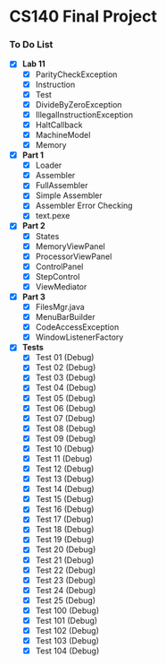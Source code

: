 # CS140 Final Project

### To Do List
- [x] **Lab 11**
  - [x] ParityCheckException
  - [x] Instruction
  - [x] Test
  - [x] DivideByZeroException
  - [x] IllegalInstructionException
  - [x] HaltCallback
  - [x] MachineModel
  - [x] Memory
- [x] **Part 1**
  - [x] Loader
  - [x] Assembler
  - [x] FullAssembler
  - [x] Simple Assembler
  - [x] Assembler Error Checking
  - [x] text.pexe
- [x] **Part 2**
  - [x] States
  - [x] MemoryViewPanel
  - [x] ProcessorViewPanel
  - [x] ControlPanel
  - [x] StepControl
  - [x] ViewMediator
- [x] **Part 3**
  - [x] FilesMgr.java
  - [x] MenuBarBuilder
  - [x] CodeAccessException
  - [x] WindowListenerFactory
- [x] **Tests**
  - [x] Test 01 (Debug)
  - [x] Test 02 (Debug)
  - [x] Test 03 (Debug)
  - [x] Test 04 (Debug)
  - [x] Test 05 (Debug)
  - [x] Test 06 (Debug)
  - [x] Test 07 (Debug)
  - [x] Test 08 (Debug)
  - [x] Test 09 (Debug)
  - [x] Test 10 (Debug)
  - [x] Test 11 (Debug)
  - [x] Test 12 (Debug)
  - [x] Test 13 (Debug)
  - [x] Test 14 (Debug)
  - [x] Test 15 (Debug)
  - [x] Test 16 (Debug)
  - [x] Test 17 (Debug)
  - [x] Test 18 (Debug)
  - [x] Test 19 (Debug)
  - [x] Test 20 (Debug)
  - [x] Test 21 (Debug)
  - [x] Test 22 (Debug)
  - [x] Test 23 (Debug)
  - [x] Test 24 (Debug)
  - [x] Test 25 (Debug)
  - [x] Test 100 (Debug)
  - [x] Test 101 (Debug)
  - [x] Test 102 (Debug)
  - [x] Test 103 (Debug)
  - [x] Test 104 (Debug)
